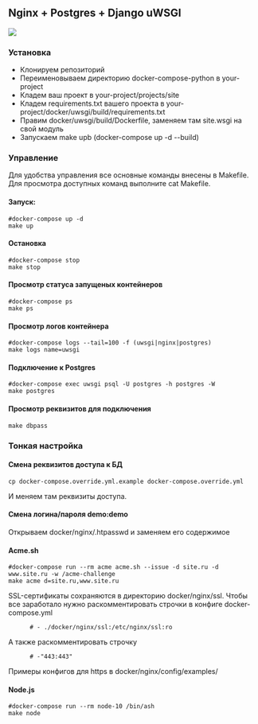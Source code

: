 ## Nginx + Postgres + Django uWSGI

![](https://github.com/rhamdeew/docker-compose-python/workflows/Docker%20Image%20CI/badge.svg)

### Установка

- Клонируем репозиторий
- Переименовываем директорию docker-compose-python в your-project
- Кладем ваш проект в your-project/projects/site
- Кладем requirements.txt вашего проекта в your-project/docker/uwsgi/build/requirements.txt
- Правим docker/uwsgi/build/Dockerfile, заменяем там site.wsgi на свой модуль
- Запускаем make upb (docker-compose up -d --build)


### Управление

Для удобства управления все основные команды внесены в Makefile. Для просмотра доступных команд выполните cat Makefile.


#### Запуск:

```
#docker-compose up -d
make up
```


#### Остановка

```
#docker-compose stop
make stop
```


#### Просмотр статуса запущеных контейнеров

```
#docker-compose ps
make ps
```


#### Просмотр логов контейнера

```
#docker-compose logs --tail=100 -f (uwsgi|nginx|postgres)
make logs name=uwsgi
```


#### Подключение к Postgres

```
#docker-compose exec uwsgi psql -U postgres -h postgres -W
make postgres
```


#### Просмотр реквизитов для подключения

```
make dbpass
```


### Тонкая настройка

#### Смена реквизитов доступа к БД

```
cp docker-compose.override.yml.example docker-compose.override.yml
```

И меняем там реквизиты доступа.

#### Смена логина/пароля demo:demo

Открываем docker/nginx/.htpasswd и заменяем его содержимое

#### Acme.sh

```
#docker-compose run --rm acme acme.sh --issue -d site.ru -d www.site.ru -w /acme-challenge
make acme d=site.ru,www.site.ru
```

SSL-сертификаты сохраняются в директорию docker/nginx/ssl. Чтобы все заработало нужно раскомментировать
строчки в конфиге docker-compose.yml

```
      # - ./docker/nginx/ssl:/etc/nginx/ssl:ro
```

А также раскомментировать строчку

```
      # -"443:443"
```

Примеры конфигов для https в docker/nginx/config/examples/

#### Node.js

```
#docker-compose run --rm node-10 /bin/ash
make node
```

